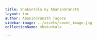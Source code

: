 ```yaml
---
title: Shakuntala by Abanindranath
layout: toc
author: Abanindranath Tagore
sidebar-image: ../assets/cover_image.jpg
collectionName: shakuntala

---
```

